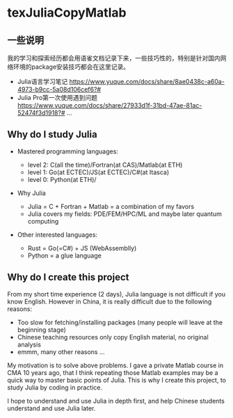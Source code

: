 # texJuliaCopyMatlab

## 一些说明
我的学习和探索经历都会用语雀文档记录下来，一些技巧性的，特别是针对国内网络环境的package安装技巧都会在这里记录。
- Julia语言学习笔记
https://www.yuque.com/docs/share/8ae0438c-a60a-4973-b9cc-5a08d106cef6?#
- Julia Pro第一次使用遇到问题
https://www.yuque.com/docs/share/27933d1f-31bd-47ae-81ac-52474f3d1918?#
...

## Why do I study Julia

- Mastered programming languages: 
    - level 2: C(all the time)/Fortran(at CAS)/Matlab(at ETH) 
    - level 1: Go(at ECTEC)/JS(at ECTEC)/C#(at Itasca)
    - level 0: Python(at ETH)/

- Why Julia
    - Julia = C + Fortran + Matlab = a combination of my favors
    - Julia covers my fields: PDE/FEM/HPC/ML and maybe later quantum computing

- Other interested languages:
    - Rust = Go(=C#) + JS (WebAssemblly) 
    - Python = a glue language

## Why do I create this project
From my short time experience (2 days), Julia language is not difficult if you know English. 
However in China, it is really difficult due to the following reasons:

- Too slow for fetching/installing packages (many people will leave at the beginning stage)
- Chinese teaching resources only copy English material, no original analysis
- emmm, many other reasons ...

My motivation is to solve above problems. I gave a private Matlab course in CMA 10 years ago, that I think repeating those Matlab examples may be a quick way to master basic points of Julia. This is why I create this project, to study Julia by coding in practice. 

I hope to understand and use Julia in depth first, and help Chinese students understand and use Julia later. 


